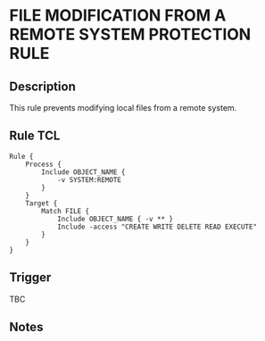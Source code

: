 # FILE MODIFICATION FROM A REMOTE SYSTEM PROTECTION RULE

## Description
This rule prevents modifying local files from a remote system.

## Rule TCL
```
Rule {
    Process {
        Include OBJECT_NAME {
            -v SYSTEM:REMOTE
        }
    }
    Target {
        Match FILE {
            Include OBJECT_NAME { -v ** }
            Include -access "CREATE WRITE DELETE READ EXECUTE"
        }
    }
}
```

## Trigger
TBC

## Notes